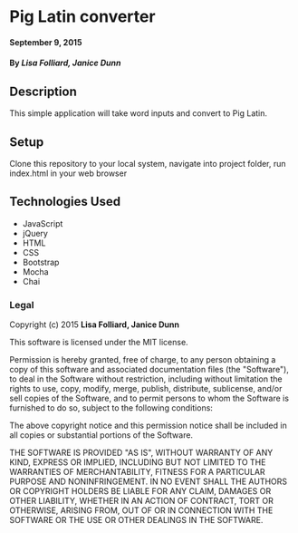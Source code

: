 # Pig Latin converter

#### September 9, 2015

#### By _**Lisa Folliard, Janice Dunn**_

## Description

This simple application will take word inputs and convert to Pig Latin.

## Setup

Clone this repository to your local system, navigate into project folder, run index.html in your web browser

## Technologies Used

* JavaScript
* jQuery
* HTML
* CSS
* Bootstrap
* Mocha
* Chai

### Legal

Copyright (c) 2015 **Lisa Folliard, Janice Dunn**

This software is licensed under the MIT license.

Permission is hereby granted, free of charge, to any person obtaining a copy
of this software and associated documentation files (the "Software"), to deal
in the Software without restriction, including without limitation the rights
to use, copy, modify, merge, publish, distribute, sublicense, and/or sell
copies of the Software, and to permit persons to whom the Software is
furnished to do so, subject to the following conditions:

The above copyright notice and this permission notice shall be included in
all copies or substantial portions of the Software.

THE SOFTWARE IS PROVIDED "AS IS", WITHOUT WARRANTY OF ANY KIND, EXPRESS OR
IMPLIED, INCLUDING BUT NOT LIMITED TO THE WARRANTIES OF MERCHANTABILITY,
FITNESS FOR A PARTICULAR PURPOSE AND NONINFRINGEMENT. IN NO EVENT SHALL THE
AUTHORS OR COPYRIGHT HOLDERS BE LIABLE FOR ANY CLAIM, DAMAGES OR OTHER
LIABILITY, WHETHER IN AN ACTION OF CONTRACT, TORT OR OTHERWISE, ARISING FROM,
OUT OF OR IN CONNECTION WITH THE SOFTWARE OR THE USE OR OTHER DEALINGS IN
THE SOFTWARE.
